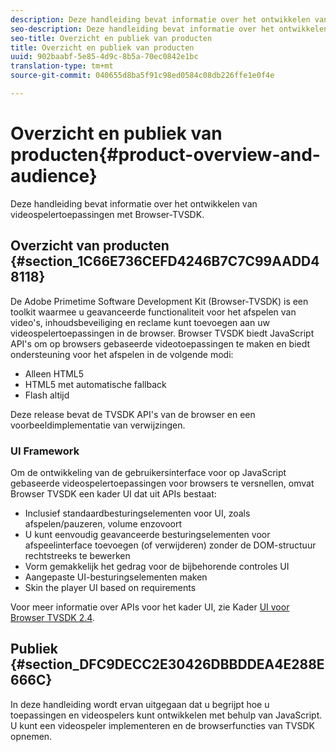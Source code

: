 ```yaml
---
description: Deze handleiding bevat informatie over het ontwikkelen van videospelertoepassingen met Browser-TVSDK.
seo-description: Deze handleiding bevat informatie over het ontwikkelen van videospelertoepassingen met Browser-TVSDK.
seo-title: Overzicht en publiek van producten
title: Overzicht en publiek van producten
uuid: 902baabf-5e85-4d9c-8b5a-70ec0842e1bc
translation-type: tm+mt
source-git-commit: 040655d8ba5f91c98ed0584c08db226ffe1e0f4e

---
```



# Overzicht en publiek van producten{#product-overview-and-audience}

Deze handleiding bevat informatie over het ontwikkelen van videospelertoepassingen met Browser-TVSDK.

## Overzicht van producten {#section_1C66E736CEFD4246B7C7C99AADD48118}

De Adobe Primetime Software Development Kit (Browser-TVSDK) is een toolkit waarmee u geavanceerde functionaliteit voor het afspelen van video&#39;s, inhoudsbeveiliging en reclame kunt toevoegen aan uw videospelertoepassingen in de browser. Browser TVSDK biedt JavaScript API&#39;s om op browsers gebaseerde videotoepassingen te maken en biedt ondersteuning voor het afspelen in de volgende modi:

* Alleen HTML5
* HTML5 met automatische fallback
* Flash altijd

Deze release bevat de TVSDK API&#39;s van de browser en een voorbeeldimplementatie van verwijzingen.

### UI Framework

Om de ontwikkeling van de gebruikersinterface voor op JavaScript gebaseerde videospelertoepassingen voor browsers te versnellen, omvat Browser TVSDK een kader UI dat uit APIs bestaat:

* Inclusief standaardbesturingselementen voor UI, zoals afspelen/pauzeren, volume enzovoort
* U kunt eenvoudig geavanceerde besturingselementen voor afspeelinterface toevoegen (of verwijderen) zonder de DOM-structuur rechtstreeks te bewerken
* Vorm gemakkelijk het gedrag voor de bijbehorende controles UI
* Aangepaste UI-besturingselementen maken
* Skin the player UI based on requirements

Voor meer informatie over APIs voor het kader UI, zie Kader [UI voor Browser TVSDK 2.4](https://help.adobe.com/en_US/primetime/api/psdk/btvsdk-ui-framework/index.html).

## Publiek {#section_DFC9DECC2E30426DBBDDEA4E288E666C}

In deze handleiding wordt ervan uitgegaan dat u begrijpt hoe u toepassingen en videospelers kunt ontwikkelen met behulp van JavaScript. U kunt een videospeler implementeren en de browserfuncties van TVSDK opnemen.
